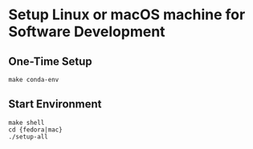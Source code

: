 # Setup Linux or macOS machine for Software Development

## One-Time Setup

```
make conda-env
```

## Start Environment

```
make shell
cd {fedora|mac}
./setup-all
```
